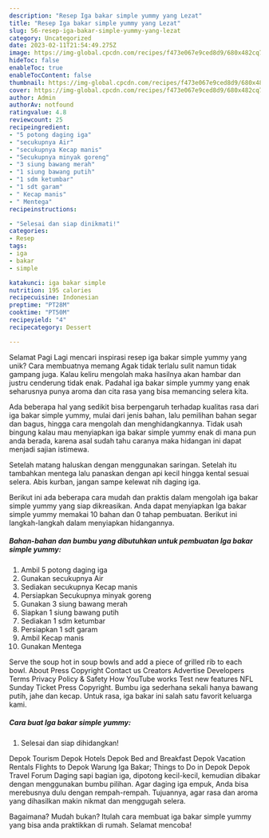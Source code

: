 ```yaml
---
description: "Resep Iga bakar simple yummy yang Lezat"
title: "Resep Iga bakar simple yummy yang Lezat"
slug: 56-resep-iga-bakar-simple-yummy-yang-lezat
category: Uncategorized
date: 2023-02-11T21:54:49.275Z
image: https://img-global.cpcdn.com/recipes/f473e067e9ced8d9/680x482cq70/iga-bakar-simple-yummy-foto-resep-utama.jpg
hideToc: false
enableToc: true
enableTocContent: false
thumbnail: https://img-global.cpcdn.com/recipes/f473e067e9ced8d9/680x482cq70/iga-bakar-simple-yummy-foto-resep-utama.jpg
cover: https://img-global.cpcdn.com/recipes/f473e067e9ced8d9/680x482cq70/iga-bakar-simple-yummy-foto-resep-utama.jpg
author: Admin
authorAv: notfound
ratingvalue: 4.8
reviewcount: 25
recipeingredient:
- "5 potong daging iga"
- "secukupnya Air"
- "secukupnya Kecap manis"
- "Secukupnya minyak goreng"
- "3 siung bawang merah"
- "1 siung bawang putih"
- "1 sdm ketumbar"
- "1 sdt garam"
- " Kecap manis"
- " Mentega"
recipeinstructions:

- "Selesai dan siap dinikmati!"
categories:
- Resep
tags:
- iga
- bakar
- simple

katakunci: iga bakar simple 
nutrition: 195 calories
recipecuisine: Indonesian
preptime: "PT28M"
cooktime: "PT50M"
recipeyield: "4"
recipecategory: Dessert

---
```



Selamat Pagi Lagi mencari inspirasi resep iga bakar simple yummy yang unik? Cara membuatnya memang Agak tidak terlalu sulit namun tidak gampang juga. Kalau keliru mengolah maka hasilnya akan hambar dan justru cenderung tidak enak. Padahal iga bakar simple yummy yang enak seharusnya punya aroma dan cita rasa yang bisa memancing selera kita.


Ada beberapa hal yang sedikit bisa berpengaruh terhadap kualitas rasa dari iga bakar simple yummy, mulai dari jenis bahan, lalu pemilihan bahan segar dan bagus, hingga cara mengolah dan menghidangkannya. Tidak usah bingung kalau mau menyiapkan iga bakar simple yummy enak di mana pun anda berada, karena asal sudah tahu caranya maka hidangan ini dapat menjadi sajian istimewa.

Setelah matang haluskan dengan menggunakan saringan. Setelah itu tambahkan mentega lalu panaskan dengan api kecil hingga kental sesuai selera. Abis kurban, jangan sampe kelewat nih daging iga.


Berikut ini ada beberapa cara mudah dan praktis dalam mengolah iga bakar simple yummy yang siap dikreasikan. Anda dapat menyiapkan Iga bakar simple yummy memakai 10 bahan dan 0 tahap pembuatan. Berikut ini langkah-langkah dalam menyiapkan hidangannya.

<!--inarticleads1-->

##### Bahan-bahan dan bumbu yang dibutuhkan untuk pembuatan Iga bakar simple yummy:

1. Ambil 5 potong daging iga
1. Gunakan secukupnya Air
1. Sediakan secukupnya Kecap manis
1. Persiapkan Secukupnya minyak goreng
1. Gunakan 3 siung bawang merah
1. Siapkan 1 siung bawang putih
1. Sediakan 1 sdm ketumbar
1. Persiapkan 1 sdt garam
1. Ambil  Kecap manis
1. Gunakan  Mentega


Serve the soup hot in soup bowls and add a piece of grilled rib to each bowl. About Press Copyright Contact us Creators Advertise Developers Terms Privacy Policy &amp; Safety How YouTube works Test new features NFL Sunday Ticket Press Copyright. Bumbu iga sederhana sekali hanya bawang putih, jahe dan kecap. Untuk rasa, iga bakar ini salah satu favorit keluarga kami. 

<!--inarticleads2-->

##### Cara buat Iga bakar simple yummy:


1. Selesai dan siap dihidangkan!

Depok Tourism Depok Hotels Depok Bed and Breakfast Depok Vacation Rentals Flights to Depok Warung Iga Bakar; Things to Do in Depok Depok Travel Forum Daging sapi bagian iga, dipotong kecil-kecil, kemudian dibakar dengan menggunakan bumbu pilihan. Agar daging iga empuk, Anda bisa merebusnya dulu dengan rempah-rempah. Tujuannya, agar rasa dan aroma yang dihasilkan makin nikmat dan menggugah selera. 

Bagaimana? Mudah bukan? Itulah cara membuat iga bakar simple yummy yang bisa anda praktikkan di rumah. Selamat mencoba!
